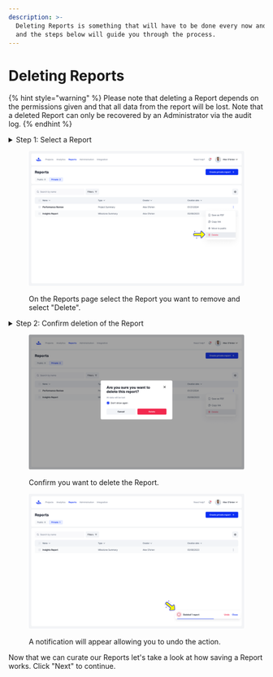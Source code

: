 ```yaml
---
description: >-
  Deleting Reports is something that will have to be done every now and then,
  and the steps below will guide you through the process.
---
```


# Deleting Reports

{% hint style="warning" %}
Please note that deleting a Report depends on the permissions given and that all data from the report will be lost. Note that a deleted Report can only be recovered by an Administrator via the audit log.
{% endhint %}

<details>

<summary>Step 1: Select a Report</summary>

In the Reports tab select the Report you want to delete in the Table View.&#x20;

</details>

<figure><img src="../../.gitbook/assets/580_Reports - Private.png" alt=""><figcaption><p>On the Reports page select the Report you want to remove and select "Delete".</p></figcaption></figure>

<details>

<summary>Step 2: Confirm deletion of the Report</summary>

Confirm you want to delete the Report. In doing so all data will be lost. When you delete a Report, you will see a notification on the bottom right of your screen giving you the option to undo the action.

</details>

<div><figure><img src="../../.gitbook/assets/582_Reports - Private.png" alt=""><figcaption><p>Confirm you want to delete the Report.</p></figcaption></figure> <figure><img src="../../.gitbook/assets/583_Reports - Private.png" alt=""><figcaption><p>A notification will appear allowing you to undo the action. </p></figcaption></figure></div>

Now that we can curate our Reports let's take a look at how saving a Report works. Click "Next" to continue.
